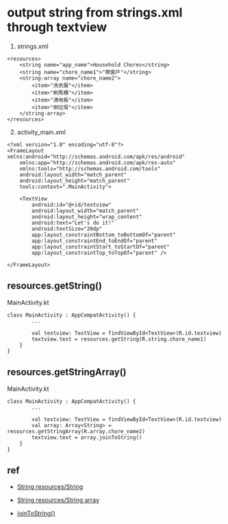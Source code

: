 # output string from strings.xml through textview


1. strings.xml

```
<resources>
    <string name="app_name">Household Chores</string>
    <string name="chore_name1">"擦窗戶"</string>
    <string-array name="chore_name2">
        <item>"洗衣服"</item>
        <item>"刷馬桶"</item>
        <item>"清地板"</item>
        <item>"倒垃圾"</item>
    </string-array>
</resources>
```


2. activity_main.xml

```
<?xml version="1.0" encoding="utf-8"?>
<FrameLayout xmlns:android="http://schemas.android.com/apk/res/android"
    xmlns:app="http://schemas.android.com/apk/res-auto"
    xmlns:tools="http://schemas.android.com/tools"
    android:layout_width="match_parent"
    android:layout_height="match_parent"
    tools:context=".MainActivity">

    <TextView
        android:id="@+id/textview"
        android:layout_width="match_parent"
        android:layout_height="wrap_content"
        android:text="Let's do it!"
        android:textSize="20dp"
        app:layout_constraintBottom_toBottomOf="parent"
        app:layout_constraintEnd_toEndOf="parent"
        app:layout_constraintStart_toStartOf="parent"
        app:layout_constraintTop_toTopOf="parent" />

</FrameLayout>
```


## resources.getString()


MainActivity.kt

```
class MainActivity : AppCompatActivity() {
        ...

        val textview: TextView = findViewById<TextView>(R.id.textview)
        textview.text = resources.getString(R.string.chore_name1)
    }
}
```


## resources.getStringArray()

MainActivity.kt

```
class MainActivity : AppCompatActivity() {
        ...

        val textview: TextView = findViewById<TextView>(R.id.textview)
        val array: Array<String> = resources.getStringArray(R.array.chore_name2)
        textview.text = array.joinToString()
    }
}
```


## ref

* [String resources/String](https://developer.android.com/guide/topics/resources/string-resource#String)

* [String resources/String array](https://developer.android.com/guide/topics/resources/string-resource#StringArray)

* [joinToString()](https://kotlinlang.org/api/latest/jvm/stdlib/kotlin.collections/join-to-string.html)